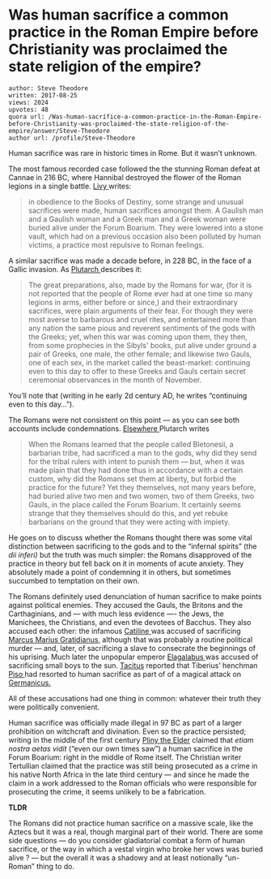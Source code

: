 # Was human sacrífice a common practice in the Roman Empire before Christianity was proclaimed the state religion of the empire?

	author: Steve Theodore
	written: 2017-08-25
	views: 2024
	upvotes: 48
	quora url: /Was-human-sacrífice-a-common-practice-in-the-Roman-Empire-before-Christianity-was-proclaimed-the-state-religion-of-the-empire/answer/Steve-Theodore
	author url: /profile/Steve-Theodore


Human sacrifice was rare in historic times in Rome. But it wasn’t unknown.

The most famous recorded case followed the the stunning Roman defeat at Cannae in 216 BC, where Hannibal destroyed the flower of the Roman legions in a single battle. [Livy ](http://mcadams.posc.mu.edu/txt/ah/Livy/Livy22.html)writes:

> in obedience to the Books of Destiny, some strange and unusual sacrifices were made, human sacrifices amongst them. A Gaulish man and a Gaulish woman and a Greek man and a Greek woman were buried alive under the Forum Boarium. They were lowered into a stone vault, which had on a previous occasion also been polluted by human victims, a practice most repulsive to Roman feelings.

A similar sacrifice was made a decade before, in 228 BC, in the face of a Gallic invasion. As [Plutarch ](http://www.bostonleadershipbuilders.com/plutarch/marcellus.htm)describes it:

> The great preparations, also, made by the Romans for war, (for it is not reported that the people of Rome ever had at one time so many legions in arms, either before or since,) and their extraordinary sacrifices, were plain arguments of their fear. For though they were most averse to barbarous and cruel rites, and entertained more than any nation the same pious and reverent sentiments of the gods with the Greeks; yet, when this war was coming upon them, they then, from some prophecies in the Sibyls' books, put alive under ground a pair of Greeks, one male, the other female; and likewise two Gauls, one of each sex, in the market called the beast-market: continuing even to this day to offer to these Greeks and Gauls certain secret ceremonial observances in the month of November.

You’ll note that (writing in he early 2d century AD, he writes “continuing even to this day…”).

The Romans were not consistent on this point — as you can see both accounts include condemnations. [Elsewhere ](http://www.perseus.tufts.edu/hopper/text?doc=Perseus%3Atext%3A2008.01.0211%3Asection%3D83)Plutarch writes

> When the Romans learned that the people called Bletonesii, a barbarian tribe, had sacrificed a man to the gods, why did they send for the tribal rulers with intent to punish them — but, when it was made plain that they had done thus in accordance with a certain custom, why did the Romans set them at liberty, but forbid the practice for the future? Yet they themselves, not many years before, had buried alive two men and two women, two of them Greeks, two Gauls, in the place called the Forum Boarium. It certainly seems strange that they themselves should do this, and yet rebuke barbarians on the ground that they were acting with impiety.

He goes on to discuss whether the Romans thought there was some vital distinction between sacrificing to the gods and to the “infernal spirits” (the _dii inferi)_  but the truth was much simpler: the Romans disapproved of the practice in theory but fell back on it in moments of acute anxiety. They absolutely made a point of condemning it in others, but sometimes succumbed to temptation on their own.

The Romans definitely used denunciation of human sacrifice to make points against political enemies. They accused the Gauls, the Britons and the Carthaginians, and — with much less evidence —- the Jews, the Manichees, the Christians, and even the devotees of Bacchus. They also accused each other: the infamous [Catiline ](https://en.wikipedia.org/wiki/Catiline)was accused of sacrificing [Marcus Marius Gratidianus](https://en.wikipedia.org/wiki/Marcus_Marius_Gratidianus), although that was probably a routine political murder — and, later, of sacrificing a slave to consecrate the beginnings of his uprising. Much later the unpopular emperor [Elagalabus ](http://www.roman-empire.net/decline/elagabalus.html)was accused of sacrificing small boys to the sun. [Tacitus](http://www.perseus.tufts.edu/hopper/text?doc=Perseus%3Atext%3A1999.02.0078%3Abook%3D2%3Achapter%3D69) reported that Tiberius’ henchman [Piso ](https://en.wikipedia.org/wiki/Gnaeus_Calpurnius_Piso)had resorted to human sacrifice as part of of a magical attack on [Germanicus.](https://en.wikipedia.org/wiki/Germanicus)

All of these accusations had one thing in common: whatever their truth they were politically convenient.

Human sacrifice was officially made illegal in 97 BC as part of a larger prohibition on witchcraft and divination. Even so the practice persisted; writing in the middle of the first century [Pliny the Elder](http://www.perseus.tufts.edu/hopper/text?doc=Perseus%3Atext%3A1999.02.0137%3Abook%3D30) claimed that _etiam nostra aetas vidit_  (“even our own times saw”) a human sacrifice in the Forum Boarium: right in the middle of Rome itself. The Christian writer Tertullian claimed that the practice was still being prosecuted as a crime in his native North Africa in the late third century — and since he made the claim in a work addressed to the Roman officials who were responsible for prosecuting the crime, it seems unlikely to be a fabrication.

__TLDR__ 

The Romans did not practice human sacrifice on a massive scale, like the Aztecs but it was a real, though marginal part of their world. There are some side questions — do you consider gladiatorial combat a form of human sacrifice, or the way in which a vestal virgin who broke her vows was buried alive ? — but the overall it was a shadowy and at least notionally “un-Roman” thing to do.

